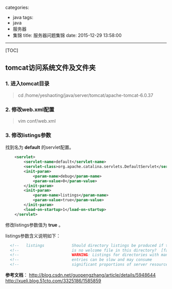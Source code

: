 categories:
  - java
tags:
  - java
  - 服务器
  - 集锦
title: 服务器问题集锦
date: 2015-12-29 13:58:00
---

[TOC]


## tomcat访问系统文件及文件夹

### 1. 进入tomcat目录
> cd /home/yeshaoting/java/server/tomcat/apache-tomcat-6.0.37

### 2. 修改web.xml配置
> vim conf/web.xml

### 3. 修改listings参数
找到名为 **default** 的servlet配置。
``` xml
    <servlet>
        <servlet-name>default</servlet-name>
        <servlet-class>org.apache.catalina.servlets.DefaultServlet</servlet-class>
        <init-param>
            <param-name>debug</param-name>
            <param-value>0</param-value>
        </init-param>
        <init-param>
            <param-name>listings</param-name>
            <param-value>true</param-value>
        </init-param>
        <load-on-startup>1</load-on-startup>
    </servlet>
```
修改listings参数值为 **true** 。

listings参数含义说明如下：
``` xml
  <!--   listings            Should directory listings be produced if there -->
  <!--                       is no welcome file in this directory?  [false] -->
  <!--                       WARNING: Listings for directories with many    -->
  <!--                       entries can be slow and may consume            -->
  <!--                       significant proportions of server resources.   -->
```

**参考文档**：
http://blog.csdn.net/guopengzhang/article/details/5948644
http://xueli.blog.51cto.com/3325186/1585859

<!-- more -->
